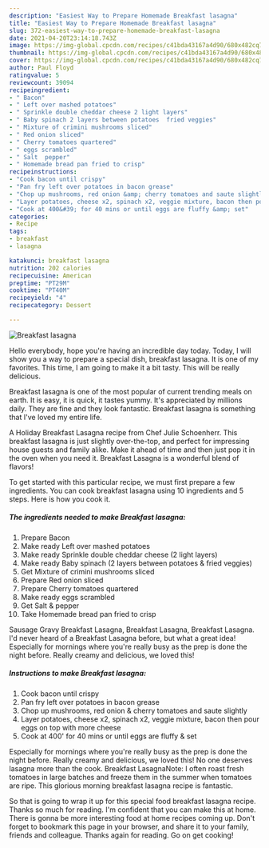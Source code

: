 ```yaml
---
description: "Easiest Way to Prepare Homemade Breakfast lasagna"
title: "Easiest Way to Prepare Homemade Breakfast lasagna"
slug: 372-easiest-way-to-prepare-homemade-breakfast-lasagna
date: 2021-04-20T23:14:18.743Z
image: https://img-global.cpcdn.com/recipes/c41bda43167a4d90/680x482cq70/breakfast-lasagna-recipe-main-photo.jpg
thumbnail: https://img-global.cpcdn.com/recipes/c41bda43167a4d90/680x482cq70/breakfast-lasagna-recipe-main-photo.jpg
cover: https://img-global.cpcdn.com/recipes/c41bda43167a4d90/680x482cq70/breakfast-lasagna-recipe-main-photo.jpg
author: Paul Floyd
ratingvalue: 5
reviewcount: 39094
recipeingredient:
- " Bacon"
- " Left over mashed potatoes"
- " Sprinkle double cheddar cheese 2 light layers"
- " Baby spinach 2 layers between potatoes  fried veggies"
- " Mixture of crimini mushrooms sliced"
- " Red onion sliced"
- " Cherry tomatoes quartered"
- " eggs scrambled"
- " Salt  pepper"
- " Homemade bread pan fried to crisp"
recipeinstructions:
- "Cook bacon until crispy"
- "Pan fry left over potatoes in bacon grease"
- "Chop up mushrooms, red onion &amp; cherry tomatoes and saute slightly"
- "Layer potatoes, cheese x2, spinach x2, veggie mixture, bacon then pour eggs on top with more cheese"
- "Cook at 400&#39; for 40 mins or until eggs are fluffy &amp; set"
categories:
- Recipe
tags:
- breakfast
- lasagna

katakunci: breakfast lasagna 
nutrition: 202 calories
recipecuisine: American
preptime: "PT29M"
cooktime: "PT40M"
recipeyield: "4"
recipecategory: Dessert

---
```



![Breakfast lasagna](https://img-global.cpcdn.com/recipes/c41bda43167a4d90/680x482cq70/breakfast-lasagna-recipe-main-photo.jpg)

Hello everybody, hope you're having an incredible day today. Today, I will show you a way to prepare a special dish, breakfast lasagna. It is one of my favorites. This time, I am going to make it a bit tasty. This will be really delicious.

Breakfast lasagna is one of the most popular of current trending meals on earth. It is easy, it is quick, it tastes yummy. It's appreciated by millions daily. They are fine and they look fantastic. Breakfast lasagna is something that I've loved my entire life.

A Holiday Breakfast Lasagna recipe from Chef Julie Schoenherr. This breakfast lasagna is just slightly over-the-top, and perfect for impressing house guests and family alike. Make it ahead of time and then just pop it in the oven when you need it. Breakfast Lasagna is a wonderful blend of flavors!


To get started with this particular recipe, we must first prepare a few ingredients. You can cook breakfast lasagna using 10 ingredients and 5 steps. Here is how you cook it.

<!--inarticleads1-->

##### The ingredients needed to make Breakfast lasagna:

1. Prepare  Bacon
1. Make ready  Left over mashed potatoes
1. Make ready  Sprinkle double cheddar cheese (2 light layers)
1. Make ready  Baby spinach (2 layers between potatoes &amp; fried veggies)
1. Get  Mixture of crimini mushrooms sliced
1. Prepare  Red onion sliced
1. Prepare  Cherry tomatoes quartered
1. Make ready  eggs scrambled
1. Get  Salt &amp; pepper
1. Take  Homemade bread pan fried to crisp


Sausage Gravy Breakfast Lasagna, Breakfast Lasagna, Breakfast Lasagna. I&#39;d never heard of a Breakfast Lasagna before, but what a great idea! Especially for mornings where you&#39;re really busy as the prep is done the night before. Really creamy and delicious, we loved this! 

<!--inarticleads2-->

##### Instructions to make Breakfast lasagna:

1. Cook bacon until crispy
1. Pan fry left over potatoes in bacon grease
1. Chop up mushrooms, red onion &amp; cherry tomatoes and saute slightly
1. Layer potatoes, cheese x2, spinach x2, veggie mixture, bacon then pour eggs on top with more cheese
1. Cook at 400&#39; for 40 mins or until eggs are fluffy &amp; set


Especially for mornings where you&#39;re really busy as the prep is done the night before. Really creamy and delicious, we loved this! No one deserves lasagna more than the cook. Breakfast LasagnaNote: I often roast fresh tomatoes in large batches and freeze them in the summer when tomatoes are ripe. This glorious morning breakfast lasagna recipe is fantastic. 

So that is going to wrap it up for this special food breakfast lasagna recipe. Thanks so much for reading. I'm confident that you can make this at home. There is gonna be more interesting food at home recipes coming up. Don't forget to bookmark this page in your browser, and share it to your family, friends and colleague. Thanks again for reading. Go on get cooking!
